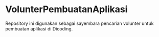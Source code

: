 # VolunterPembuatanAplikasi
Repository ini digunakan sebagai sayembara pencarian volunter untuk pembuatan aplikasi di Dicoding.
